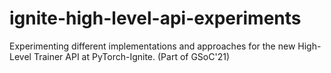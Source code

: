# ignite-high-level-api-experiments
Experimenting different implementations and approaches for the new High-Level Trainer API at PyTorch-Ignite. (Part of GSoC'21)
